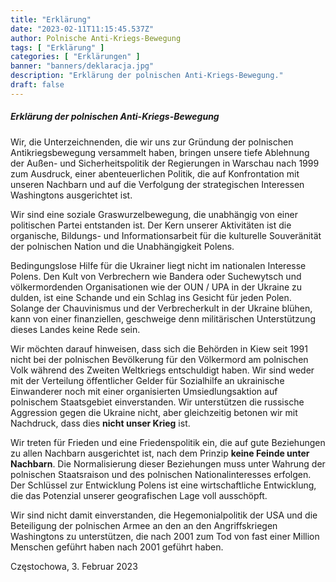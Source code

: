 ```yaml
---
title: "Erklärung"
date: "2023-02-11T11:15:45.537Z"
author: Polnische Anti-Kriegs-Bewegung
tags: [ "Erklärung" ]
categories: [ "Erklärungen" ]
banner: "banners/deklaracja.jpg"
description: "Erklärung der polnischen Anti-Kriegs-Bewegung."
draft: false
---
```


##### Erklärung der polnischen Anti-Kriegs-Bewegung


Wir, die Unterzeichnenden, die wir uns zur Gründung der polnischen Antikriegsbewegung versammelt haben, bringen unsere tiefe Ablehnung der Außen- und Sicherheitspolitik der Regierungen in Warschau nach 1999 zum Ausdruck, einer abenteuerlichen Politik, die auf Konfrontation mit unseren Nachbarn und auf die Verfolgung der strategischen Interessen Washingtons ausgerichtet ist.


Wir sind eine soziale Graswurzelbewegung, die unabhängig von einer politischen Partei entstanden ist. Der Kern unserer Aktivitäten ist die organische, Bildungs- und Informationsarbeit für die kulturelle Souveränität der polnischen Nation und die Unabhängigkeit Polens.


Bedingungslose Hilfe für die Ukrainer liegt nicht im nationalen Interesse Polens.
Den Kult von Verbrechern wie Bandera oder Suchewytsch und völkermordenden Organisationen wie der OUN / UPA in der Ukraine zu dulden, ist eine Schande und ein Schlag ins Gesicht für jeden Polen. Solange der Chauvinismus und der Verbrecherkult in der Ukraine blühen, kann von einer finanziellen, geschweige denn militärischen Unterstützung dieses Landes keine Rede sein.


Wir möchten darauf hinweisen, dass sich die Behörden in Kiew seit 1991 nicht bei der polnischen Bevölkerung für den Völkermord am polnischen Volk während des Zweiten Weltkriegs entschuldigt haben. Wir sind weder mit der Verteilung öffentlicher Gelder für Sozialhilfe an ukrainische Einwanderer noch mit einer organisierten Umsiedlungsaktion auf polnischem Staatsgebiet einverstanden. Wir unterstützen die russische Aggression gegen die Ukraine nicht, aber gleichzeitig betonen wir mit Nachdruck, dass dies __nicht unser Krieg__ ist.


Wir treten für Frieden und eine Friedenspolitik ein, die auf gute Beziehungen zu allen Nachbarn ausgerichtet ist, nach dem Prinzip __keine Feinde unter Nachbarn__. Die Normalisierung dieser Beziehungen muss unter Wahrung der polnischen Staatsraison und des polnischen Nationalinteresses erfolgen. Der Schlüssel zur Entwicklung Polens ist eine wirtschaftliche Entwicklung, die das Potenzial unserer geografischen Lage voll ausschöpft.


Wir sind nicht damit einverstanden, die Hegemonialpolitik der USA und die Beteiligung der polnischen Armee an den an den Angriffskriegen Washingtons zu unterstützen, die nach 2001 zum Tod von fast einer Million Menschen geführt haben nach 2001 geführt haben.


Częstochowa, 3. Februar 2023